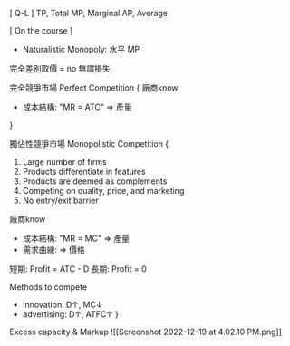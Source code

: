 [ Q-L ]
TP, Total
MP, Marginal
AP, Average

[ On the course ]
- Naturalistic Monopoly: 水平 MP

完全差別取價 = no 無謂損失



完全競爭市場 Perfect Competition
{
廠商know
- 成本結構: "MR = ATC" => 產量

}

獨佔性競爭市場 Monopolistic Competition
{
1. Large number of firms
2. Products differentiate in features
3. Products are deemed as complements
4. Competing on quality, price, and marketing
5. No entry/exit barrier

廠商know
- 成本結構: "MR = MC" => 產量
- 需求曲線: => 價格

短期: Profit = ATC - D
長期: Profit = 0

Methods to compete
- innovation: D↑, MC↓
- advertising: D↑, ATFC↑
}

Excess capacity & Markup
![[Screenshot 2022-12-19 at 4.02.10 PM.png]]